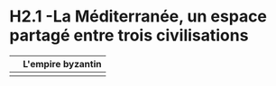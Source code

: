 # H2.1 -La Méditerranée, un espace partagé entre trois civilisations


|     | L'empire byzantin |
| --- | ----------------- |
|     |                   |
